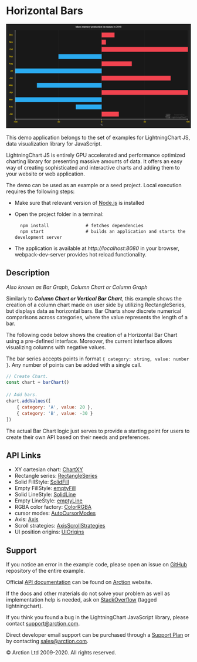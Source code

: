 # Horizontal Bars

![Horizontal Bars](horizontalBars.png)

This demo application belongs to the set of examples for LightningChart JS, data visualization library for JavaScript.

LightningChart JS is entirely GPU accelerated and performance optimized charting library for presenting massive amounts of data. It offers an easy way of creating sophisticated and interactive charts and adding them to your website or web application.

The demo can be used as an example or a seed project. Local execution requires the following steps:

- Make sure that relevant version of [Node.js](https://nodejs.org/en/download/) is installed
- Open the project folder in a terminal:

        npm install              # fetches dependencies
        npm start                # builds an application and starts the development server

- The application is available at *http://localhost:8080* in your browser, webpack-dev-server provides hot reload functionality.


## Description

*Also known as Bar Graph, Column Chart or Column Graph*

Similarly to ***Column Chart or Vertical Bar Chart***, this example shows the creation of a column chart made on user side by utilizing RectangleSeries, but displays data as horizontal bars. Bar Charts show discrete numerical comparisons across categories, where the value represents the length of a bar.

The following code below shows the creation of a Horizontal Bar Chart using a pre-defined interface. Moreover, the current interface allows visualizing columns with negative values.

The bar series accepts points in format `{ category: string, value: number }`. Any number of points can be added with a single call.

```javascript
// Create Chart.
const chart = barChart()

// Add bars.
chart.addValues([
    { category: 'A', value: 20 },
    { category: 'B', value: -30 }
])
```

The actual Bar Chart logic just serves to provide a starting point for users to create their own API based on their needs and preferences.


## API Links

* XY cartesian chart: [ChartXY]
* Rectangle series: [RectangleSeries]
* Solid FillStyle: [SolidFill]
* Empty FillStyle: [emptyFill]
* Solid LineStyle: [SolidLine]
* Empty LineStyle: [emptyLine]
* RGBA color factory: [ColorRGBA]
* cursor modes: [AutoCursorModes]
* Axis: [Axis]
* Scroll strategies: [AxisScrollStrategies]
* UI position origins: [UIOrigins]


## Support

If you notice an error in the example code, please open an issue on [GitHub][0] repository of the entire example.

Official [API documentation][1] can be found on [Arction][2] website.

If the docs and other materials do not solve your problem as well as implementation help is needed, ask on [StackOverflow][3] (tagged lightningchart).

If you think you found a bug in the LightningChart JavaScript library, please contact support@arction.com.

Direct developer email support can be purchased through a [Support Plan][4] or by contacting sales@arction.com.

[0]: https://github.com/Arction/
[1]: https://www.arction.com/lightningchart-js-api-documentation/
[2]: https://www.arction.com
[3]: https://stackoverflow.com/questions/tagged/lightningchart
[4]: https://www.arction.com/support-services/

© Arction Ltd 2009-2020. All rights reserved.


[ChartXY]: https://www.arction.com/lightningchart-js-api-documentation/v1.3.0/classes/chartxy.html
[RectangleSeries]: https://www.arction.com/lightningchart-js-api-documentation/v1.3.0/classes/rectangleseries.html
[SolidFill]: https://www.arction.com/lightningchart-js-api-documentation/v1.3.0/classes/solidfill.html
[emptyFill]: https://www.arction.com/lightningchart-js-api-documentation/v1.3.0/globals.html#emptyfill
[SolidLine]: https://www.arction.com/lightningchart-js-api-documentation/v1.3.0/classes/solidline.html
[emptyLine]: https://www.arction.com/lightningchart-js-api-documentation/v1.3.0/globals.html#emptyline
[ColorRGBA]: https://www.arction.com/lightningchart-js-api-documentation/v1.3.0/globals.html#colorrgba
[AutoCursorModes]: https://www.arction.com/lightningchart-js-api-documentation/v1.3.0/enums/autocursormodes.html
[Axis]: https://www.arction.com/lightningchart-js-api-documentation/v1.3.0/classes/axis.html
[AxisScrollStrategies]: https://www.arction.com/lightningchart-js-api-documentation/v1.3.0/globals.html#axisscrollstrategies
[UIOrigins]: https://www.arction.com/lightningchart-js-api-documentation/v1.3.0/globals.html#uiorigins

